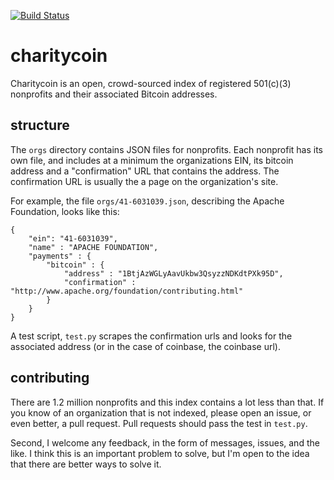 [![Build Status](https://magnum.travis-ci.com/adrianparsons/nonprofits.svg?token=PvC2GdudTSxt3yZ7aRn1&branch=master)](https://magnum.travis-ci.com/adrianparsons/nonprofits)

# charitycoin
Charitycoin is an open, crowd-sourced index of registered 501(c)(3) nonprofits and their associated Bitcoin addresses.

## structure
The ```orgs``` directory contains JSON files for nonprofits. Each nonprofit has its own file, and includes at a minimum the organizations EIN, its bitcoin address and a "confirmation" URL that contains the address. The confirmation URL is usually the a page on the organization's site.

For example, the file ```orgs/41-6031039.json```, describing the Apache Foundation, looks like this:

```
{
	"ein": "41-6031039",
	"name" : "APACHE FOUNDATION",
	"payments" : {
		"bitcoin" : {
			"address" : "1BtjAzWGLyAavUkbw3QsyzzNDKdtPXk95D",
			"confirmation" : "http://www.apache.org/foundation/contributing.html"
		}
	}
}
```

A test script, ```test.py``` scrapes the confirmation urls and looks for the associated address (or in the case of coinbase, the coinbase url). 

## contributing
There are 1.2 million nonprofits and this index contains a lot less than that. If you know of an organization that is not indexed, please open an issue, or even better, a pull request. Pull requests should pass the test in ```test.py```.

Second, I welcome any feedback, in the form of messages, issues, and the like. I think this is an important problem to solve, but I'm open to the idea that there are better ways to solve it.
